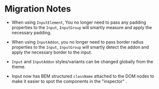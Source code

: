 # Migration Notes

- When using `InputElement`, You no longer need to pass any padding properties
  to the `Input`, `InputGroup` will smartly measure and apply the necessary
  padding.

- When using `InputAddon`, you no longer need to pass border radius properties
  to the `Input`, `InputGroup` will smartly detect the addon and apply the
  necessary border to the input.

- `Input` and `InputAddon` styles/variants can be changed globally from the
  theme.

- Input now has BEM structured `className` attached to the DOM nodes to make it
  easier to spot the components in the "inspector" .
